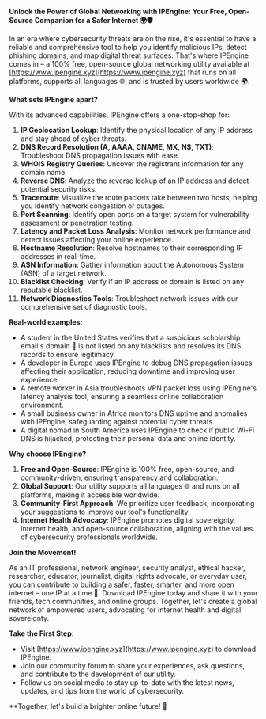 **Unlock the Power of Global Networking with IPEngine: Your Free, Open-Source Companion for a Safer Internet 🌍🛡️**

In an era where cybersecurity threats are on the rise, it's essential to have a reliable and comprehensive tool to help you identify malicious IPs, detect phishing domains, and map digital threat surfaces. That's where IPEngine comes in – a 100% free, open-source global networking utility available at [https://www.ipengine.xyz](https://www.ipengine.xyz) that runs on all platforms, supports all languages 🌐, and is trusted by users worldwide 🌍.

**What sets IPEngine apart?**

With its advanced capabilities, IPEngine offers a one-stop-shop for:

1. **IP Geolocation Lookup**: Identify the physical location of any IP address and stay ahead of cyber threats.
2. **DNS Record Resolution (A, AAAA, CNAME, MX, NS, TXT)**: Troubleshoot DNS propagation issues with ease.
3. **WHOIS Registry Queries**: Uncover the registrant information for any domain name.
4. **Reverse DNS**: Analyze the reverse lookup of an IP address and detect potential security risks.
5. **Traceroute**: Visualize the route packets take between two hosts, helping you identify network congestion or outages.
6. **Port Scanning**: Identify open ports on a target system for vulnerability assessment or penetration testing.
7. **Latency and Packet Loss Analysis**: Monitor network performance and detect issues affecting your online experience.
8. **Hostname Resolution**: Resolve hostnames to their corresponding IP addresses in real-time.
9. **ASN Information**: Gather information about the Autonomous System (ASN) of a target network.
10. **Blacklist Checking**: Verify if an IP address or domain is listed on any reputable blacklist.
11. **Network Diagnostics Tools**: Troubleshoot network issues with our comprehensive set of diagnostic tools.

**Real-world examples:**

* A student in the United States verifies that a suspicious scholarship email's domain 📧 is not listed on any blacklists and resolves its DNS records to ensure legitimacy.
* A developer in Europe uses IPEngine to debug DNS propagation issues affecting their application, reducing downtime and improving user experience.
* A remote worker in Asia troubleshoots VPN packet loss using IPEngine's latency analysis tool, ensuring a seamless online collaboration environment.
* A small business owner in Africa monitors DNS uptime and anomalies with IPEngine, safeguarding against potential cyber threats.
* A digital nomad in South America uses IPEngine to check if public Wi-Fi DNS is hijacked, protecting their personal data and online identity.

**Why choose IPEngine?**

1. **Free and Open-Source**: IPEngine is 100% free, open-source, and community-driven, ensuring transparency and collaboration.
2. **Global Support**: Our utility supports all languages 🌐 and runs on all platforms, making it accessible worldwide.
3. **Community-First Approach**: We prioritize user feedback, incorporating your suggestions to improve our tool's functionality.
4. **Internet Health Advocacy**: IPEngine promotes digital sovereignty, internet health, and open-source collaboration, aligning with the values of cybersecurity professionals worldwide.

**Join the Movement!**

As an IT professional, network engineer, security analyst, ethical hacker, researcher, educator, journalist, digital rights advocate, or everyday user, you can contribute to building a safer, faster, smarter, and more open internet – one IP at a time 🚀. Download IPEngine today and share it with your friends, tech communities, and online groups. Together, let's create a global network of empowered users, advocating for internet health and digital sovereignty.

**Take the First Step:**

* Visit [https://www.ipengine.xyz](https://www.ipengine.xyz) to download IPEngine.
* Join our community forum to share your experiences, ask questions, and contribute to the development of our utility.
* Follow us on social media to stay up-to-date with the latest news, updates, and tips from the world of cybersecurity.

**Together, let's build a brighter online future! 🌟